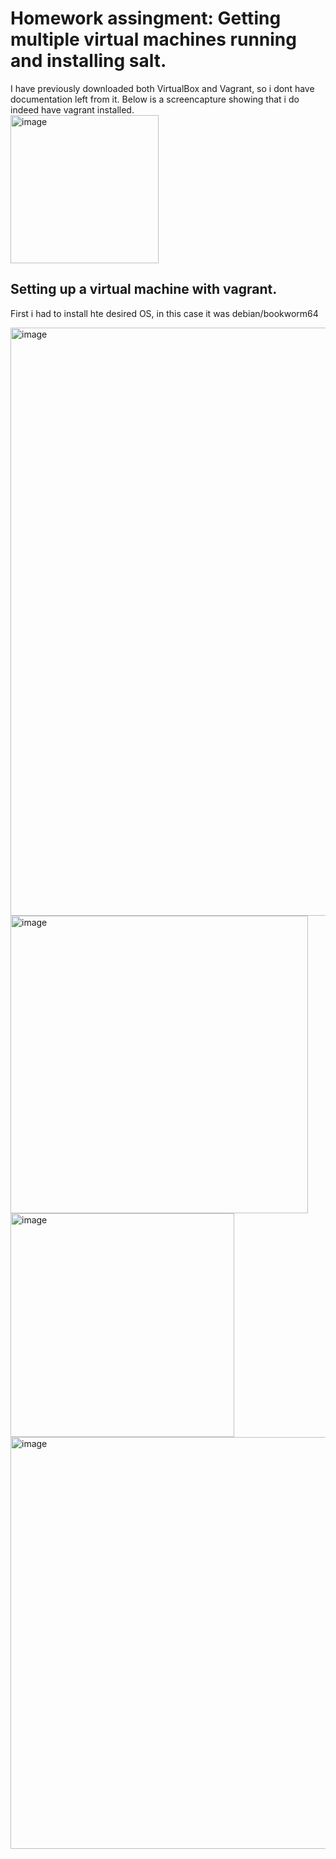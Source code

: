 # Homework assingment: Getting multiple virtual machines running and installing salt.  
I have previously downloaded both VirtualBox and Vagrant, so i dont have documentation left from it. Below is a screencapture showing that i do indeed have vagrant installed.  
<img width="237" alt="image" src="https://github.com/user-attachments/assets/e15d04a0-5dd4-41a7-a933-e2c3cb4582d1" />  
## Setting up a virtual machine with vagrant.  
First i had to install hte desired OS, in this case it was debian/bookworm64

<img width="941" alt="image" src="https://github.com/user-attachments/assets/f3ff8bc6-f043-4138-bb30-93466b1151a1" />  

<img width="476" alt="image" src="https://github.com/user-attachments/assets/80bc534f-b33a-4398-87b1-739d5218eb0f" />  

<img width="358" alt="image" src="https://github.com/user-attachments/assets/1c536c35-8846-400c-b506-d39df2843cac" />  

<img width="659" alt="image" src="https://github.com/user-attachments/assets/7e507b30-5d8c-4679-8cee-bd65afa62944" />  

